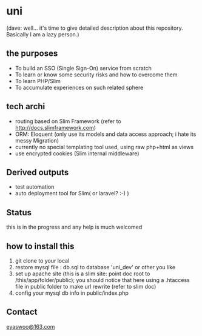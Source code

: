 uni
===

(dave: well... it's time to give detailed description about this repository. Basically I am a lazy person.)

## the purposes
* To build an SSO (Single Sign-On) service from scratch
* To learn or know some security risks and how to overcome them
* To learn PHP/Slim
* To accumulate experiences on such related sphere

## tech archi
* routing based on Slim Framework (refer to http://docs.slimframework.com)
* ORM: Eloquent (only use its models and data access approach; i hate its messy Migration)
* currently no special templating tool used, using raw php+html as views
* use encrypted cookies (Slim internal middleware)

## Derived outputs
* test automation
* auto deployment tool for Slim( or laravel? :-) )

## Status
this is in the progress and any help is much welcomed

## how to install this
1. git clone to your local
2. restore mysql file : db.sql to database 'uni_dev' or other you like
3. set up apache site (this is a slim site: point doc root to /this/app/folder/public); you should notice that here using a .htaccess file in public folder to make url rewrite (refer to slim doc)
4. config your mysql db info in public/index.php


## Contact
eyaswoo@163.com
